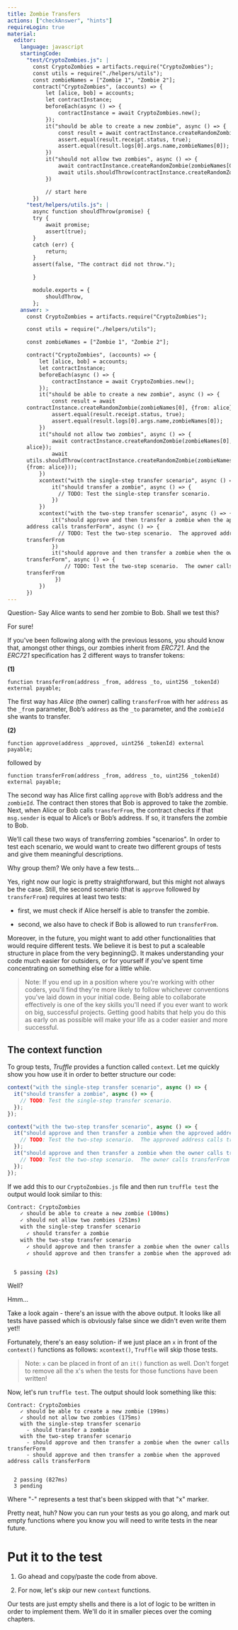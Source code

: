 ```yaml
---
title: Zombie Transfers
actions: ["checkAnswer", "hints"]
requireLogin: true
material:
  editor:
    language: javascript
    startingCode:
      "test/CryptoZombies.js": |
        const CryptoZombies = artifacts.require("CryptoZombies");
        const utils = require("./helpers/utils");
        const zombieNames = ["Zombie 1", "Zombie 2"];
        contract("CryptoZombies", (accounts) => {
            let [alice, bob] = accounts;
            let contractInstance;
            beforeEach(async () => {
                contractInstance = await CryptoZombies.new();
            });
            it("should be able to create a new zombie", async () => {
                const result = await contractInstance.createRandomZombie(zombieNames[0], {from: alice});
                assert.equal(result.receipt.status, true);
                assert.equal(result.logs[0].args.name,zombieNames[0]);
            })
            it("should not allow two zombies", async () => {
                await contractInstance.createRandomZombie(zombieNames[0], {from: alice});
                await utils.shouldThrow(contractInstance.createRandomZombie(zombieNames[1], {from: alice}));
            })

            // start here
        })
      "test/helpers/utils.js": |
        async function shouldThrow(promise) {
        try {
            await promise;
            assert(true);
        }
        catch (err) {
            return;
        }
        assert(false, "The contract did not throw.");

        }

        module.exports = {
            shouldThrow,
        };
    answer: >
      const CryptoZombies = artifacts.require("CryptoZombies");

      const utils = require("./helpers/utils");

      const zombieNames = ["Zombie 1", "Zombie 2"];

      contract("CryptoZombies", (accounts) => {
          let [alice, bob] = accounts;
          let contractInstance;
          beforeEach(async () => {
              contractInstance = await CryptoZombies.new();
          });
          it("should be able to create a new zombie", async () => {
              const result = await
      contractInstance.createRandomZombie(zombieNames[0], {from: alice});
              assert.equal(result.receipt.status, true);
              assert.equal(result.logs[0].args.name,zombieNames[0]);
          })
          it("should not allow two zombies", async () => {
              await contractInstance.createRandomZombie(zombieNames[0], {from:
      alice});
              await
      utils.shouldThrow(contractInstance.createRandomZombie(zombieNames[1],
      {from: alice}));
          })
          xcontext("with the single-step transfer scenario", async () => {
              it("should transfer a zombie", async () => {
                // TODO: Test the single-step transfer scenario.
              })
          })
          xcontext("with the two-step transfer scenario", async () => {
              it("should approve and then transfer a zombie when the approved
      address calls transferForm", async () => {
                // TODO: Test the two-step scenario.  The approved address calls
      transferFrom
              })
              it("should approve and then transfer a zombie when the owner calls
      transferForm", async () => {
                  // TODO: Test the two-step scenario.  The owner calls
      transferFrom
               })
          })
      })
---
```


Question- Say Alice wants to send her zombie to Bob. Shall we test this?

For sure!

If you've been following along with the previous lessons, you should know that,
amongst other things, our zombies inherit from _ERC721_. And the _ERC721_
specification has 2 different ways to transfer tokens:

**(1)**

```sol
function transferFrom(address _from, address _to, uint256 _tokenId) external payable;
```

The first way has _Alice_ (the owner) calling `transferFrom` with her `address`
as the `_from` parameter, Bob’s `address` as the `_to` parameter, and the
`zombieId` she wants to transfer.

**(2)**

```sol
function approve(address _approved, uint256 _tokenId) external payable;
```

followed by

```sol
function transferFrom(address _from, address _to, uint256 _tokenId) external payable;
```

The second way has Alice first calling `approve` with Bob’s address and the
`zombieId`. The contract then stores that Bob is approved to take the zombie.
Next, when Alice or Bob calls `transferFrom`, the contract checks if that
`msg.sender` is equal to Alice’s or Bob’s address. If so, it transfers the
zombie to Bob.

We’ll call these two ways of transferring zombies "scenarios". In order to test
each scenario, we would want to create two different groups of tests and give
them meaningful descriptions.

Why group them? We only have a few tests...

Yes, right now our logic is pretty straightforward, but this might not always be
the case. Still, the second scenario (that is `approve` followed by
`transferFrom`) requires at least two tests:

- first, we must check if Alice herself is able to transfer the zombie.

- second, we also have to check if Bob is allowed to run `transferFrom`.

Moreover, in the future, you might want to add other functionalities that would
require different tests. We believe it is best to put a scaleable structure in
place from the very beginning😉. It makes understanding your code much easier
for outsiders, or for yourself if you've spent time concentrating on something
else for a little while.

> Note: If you end up in a position where you're working with other coders,
> you'll find they're more likely to follow whichever conventions you've laid
> down in your initial code. Being able to collaborate effectively is one of the
> key skills you'll need if you ever want to work on big, successful projects.
> Getting good habits that help you do this as early on as possible will make
> your life as a coder easier and more successful.

## The context function

To group tests, _Truffle_ provides a function called `context`. Let me quickly
show you how use it in order to better structure our code:

```javascript
context("with the single-step transfer scenario", async () => {
  it("should transfer a zombie", async () => {
    // TODO: Test the single-step transfer scenario.
  });
});

context("with the two-step transfer scenario", async () => {
  it("should approve and then transfer a zombie when the approved address calls transferForm", async () => {
    // TODO: Test the two-step scenario.  The approved address calls transferFrom
  });
  it("should approve and then transfer a zombie when the owner calls transferForm", async () => {
    // TODO: Test the two-step scenario.  The owner calls transferFrom
  });
});
```

If we add this to our `CryptoZombies.js` file and then run `truffle test` the
output would look similar to this:

```bash
Contract: CryptoZombies
    ✓ should be able to create a new zombie (100ms)
    ✓ should not allow two zombies (251ms)
    with the single-step transfer scenario
      ✓ should transfer a zombie
    with the two-step transfer scenario
      ✓ should approve and then transfer a zombie when the owner calls transferForm
      ✓ should approve and then transfer a zombie when the approved address calls transferForm


  5 passing (2s)
```

Well?

Hmm...

Take a look again - there's an issue with the above output. It looks like all
tests have passed which is obviously false since we didn't even write them yet!!

Fortunately, there's an easy solution- if we just place an `x` in front of the
`context()` functions as follows: `xcontext()`, `Truffle` will skip those tests.

> Note: `x` can be placed in front of an `it()` function as well. Don't forget
> to remove all the x's when the tests for those functions have been written!

Now, let's run `truffle test`. The output should look something like this:

```
Contract: CryptoZombies
    ✓ should be able to create a new zombie (199ms)
    ✓ should not allow two zombies (175ms)
    with the single-step transfer scenario
      - should transfer a zombie
    with the two-step transfer scenario
      - should approve and then transfer a zombie when the owner calls transferForm
      - should approve and then transfer a zombie when the approved address calls transferForm


  2 passing (827ms)
  3 pending
```

Where "-" represents a test that's been skipped with that "x" marker.

Pretty neat, huh? Now you can run your tests as you go along, and mark out empty
functions where you know you will need to write tests in the near future.

# Put it to the test

1. Go ahead and copy/paste the code from above.

2. For now, let's _skip_ our new `context` functions.

Our tests are just empty shells and there is a lot of logic to be written in
order to implement them. We'll do it in smaller pieces over the coming chapters.
